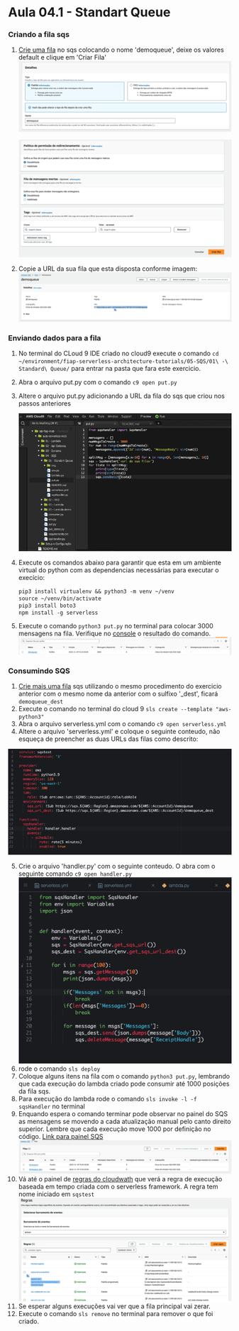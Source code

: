 # Aula 04.1 - Standart Queue

### Criando a fila sqs

1. [Crie uma fila](https://us-east-1.console.aws.amazon.com/sqs/v3/home?region=us-east-1#/create-queue) no sqs colocando o nome 'demoqueue', deixe os valores default e clique em 'Criar Fila'
    ![img/sqs01.png](img/sqs01.png)

    ![img/sqs01.png](img/sqs03.png)

2. Copie a URL da sua fila que esta disposta conforme imagem:
    ![](img/sqs02.png)

### Enviando dados para a fila

1. No terminal do CLoud 9 IDE criado no cloud9 execute o comando `cd ~/environment/fiap-serverless-architecture-tutorials/05-SQS/01\ -\ Standard\ Queue/` para entrar na pasta que fara este exercicio.
2. Abra o arquivo put.py com o comando `c9 open put.py`
3. Altere o arquivo put.py adicionando a URL da fila do sqs que criou nos passos anteriores

    ![img/sendtoqueue01.png](img/sendtoqueue01.png)

3. Execute os comandos abaixo para garantir que esta em um ambiente virtual do python com as dependencias necessárias para executar o execício:

   ``` shell
   pip3 install virtualenv && python3 -m venv ~/venv
   source ~/venv/bin/activate
   pip3 install boto3
   npm install -g serverless
   ```

4. Execute o comando `python3 put.py` no terminal para colocar 3000 mensagens na fila. Verifique no [console](https://us-east-1.console.aws.amazon.com/sqs/v3/home?region=us-east-1#/queues) o resultado do comando.
![alt](img/sendtoqueue02.png)

### Consumindo SQS

1. [Crie mais uma fila](https://us-east-1.console.aws.amazon.com/sqs/v3/home?region=us-east-1#/create-queue) sqs utilizando o mesmo procedimento do exercicio anterior com o mesmo nome da anterior com o sulfixo '_dest', ficará `demoqueue_dest`
2. Execute o comando no terminal do cloud 9 `sls create --template "aws-python3"`
3. Abra o arquivo serverless.yml com o comando `c9 open serverless.yml`
4. Altere o arquivo 'serverless.yml' e coloque o seguinte conteudo, não esqueça de preencher as duas URLs das filas como descrito:

![img/lambda-01.png](img/lambda-01.png)

5. Crie o arquivo 'handler.py' com o seguinte conteudo. O abra com o seguinte comando `c9 open handler.py`
![img/lambda-02.png](img/lambda-02.png)
7. rode o comando `sls deploy`
8. Coloque alguns itens na fila com o comando `python3 put.py`, lembrando que cada execução do lambda criado pode consumir até 1000 posições da fila sqs.
9. Para execução do lambda rode o comando `sls invoke -l -f sqsHandler` no terminal
10. Enquando espera o comando terminar pode observar no painel do SQS as mensagens se movendo a cada atualização manual pelo canto direito superior. Lembre que cada execução move 1000 por definição no código. [Link para painel SQS](https://console.aws.amazon.com/sqs/v2/home?region=us-east-1#/queues)
    ![alt](img/lambda-02-1.png)
11. Vá até o painel de [regras do cloudwath](https://us-east-1.console.aws.amazon.com/events/home?region=us-east-1#/rules?redirect_from_cwe=true) que verá a regra de execução baseada em tempo criada com o serverless framework. A regra tem nome iniciado em `sqstest`
![img/lambda-03.png](img/lambda-03.png)
12. Se esperar alguns execuções vai ver que a fila principal vai zerar.
13. Execute o comando `sls remove` no terminal para remover o que foi criado.
